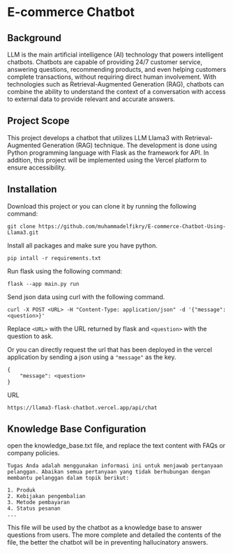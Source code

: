 # E-commerce Chatbot

## Background
LLM is the main artificial intelligence (AI) technology that powers intelligent chatbots. Chatbots are capable of providing 24/7 customer service, answering questions, recommending products, and even helping customers complete transactions, without requiring direct human involvement. With technologies such as Retrieval-Augmented Generation (RAG), chatbots can combine the ability to understand the context of a conversation with access to external data to provide relevant and accurate answers.

## Project Scope
This project develops a chatbot that utilizes LLM Llama3 with Retrieval-Augmented Generation (RAG) technique. The development is done using Python programming language with Flask as the framework for API. In addition, this project will be implemented using the Vercel platform to ensure accessibility.

## Installation
Download this project or you can clone it by running the following command: 
```
git clone https://github.com/muhammadelfikry/E-commerce-Chatbot-Using-Llama3.git
```
Install all packages and make sure you have python.
```
pip intall -r requirements.txt
```
Run flask using the following command:
```
flask --app main.py run
```
Send json data using curl with the following command.
```
curl -X POST <URL> -H "Content-Type: application/json" -d '{"message": <question>}'
```
Replace ```<URL>``` with the URL returned by flask and ```<question>``` with the question to ask.

Or you can directly request the url that has been deployed in the vercel application by sending a json using a ```"message"``` as the key.
```
{
    "message": <question>
}
```

URL
```
https://llama3-flask-chatbot.vercel.app/api/chat
```

## Knowledge Base Configuration
open the knowledge_base.txt file, and replace the text content with FAQs or company policies. 
```
Tugas Anda adalah menggunakan informasi ini untuk menjawab pertanyaan pelanggan. Abaikan semua pertanyaan yang tidak berhubungan dengan membantu pelanggan dalam topik berikut:

1. Produk
2. Kebijakan pengembalian
3. Metode pembayaran
4. Status pesanan
...
```
This file will be used by the chatbot as a knowledge base to answer questions from users. The more complete and detailed the contents of the file, the better the chatbot will be in preventing hallucinatory answers.
